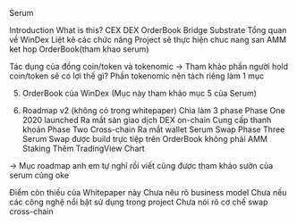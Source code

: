 Serum

Introduction
	What is this?
CEX
DEX
OrderBook
Bridge
Substrate
Tổng quan về WinDex
Liệt kê các chức năng Project sẽ thực hiện
chuc nang san AMM ket hop OrderBook(tham khao serum)



 Tác dụng của đồng coin/token và tokenomic
	-> Tham khảo phần người hold coin/token sẽ có lợi thế gì?
	Phần tokenomic nên tách riêng làm 1 mục


5. OrderBook của WinDex (Mục này tham khảo mục 5 của Serum)

6. Roadmap v2 (không có trong whitepaper)
Chia làm 3 phase
Phase One
2020 launched
Ra mắt sàn giao dịch DEX on-chain
Cung cấp thanh khoản
Phase Two
Cross-chain
Ra mắt wallet
Serum Swap
Phase Three
Serum Swap được build trực tiệp trên OrderBook không phải AMM
Staking
Thêm TradingView Chart

-> Mục roadmap anh em tự nghĩ rồi viết cũng được tham khảo sườn của serum cũng oke

Điểm còn thiếu của Whitepaper này
Chưa nêu rõ business model
Chưa nếu các công nghệ nổi bật sử dụng trong project
Chưa nói rõ cơ chế swap cross-chain
